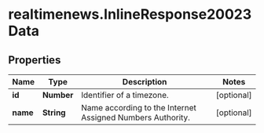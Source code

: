 # realtimenews.InlineResponse20023Data

## Properties

Name | Type | Description | Notes
------------ | ------------- | ------------- | -------------
**id** | **Number** | Identifier of a timezone. | [optional] 
**name** | **String** | Name according to the Internet Assigned Numbers Authority. | [optional] 


